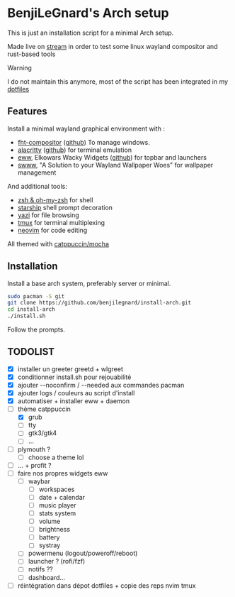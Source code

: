 # BenjiLeGnard's Arch setup

This is just an installation script for a minimal Arch setup.

Made live on [stream](https://twitch.tv/benjilegnard) in order to test some linux wayland compositor and rust-based tools

> [!WARNING]
> I do not maintain this anymore, most of the script has been integrated in my [dotfiles](https://github.com/benjilegnard/dotfiles/)

## Features

Install a minimal wayland graphical environment with :

- [fht-compositor](https://nferhat.github.io/fht-compositor/) ([github](https://github.com/nferhat/fht-compositor/)) To manage windows.
- [alacritty](https://alacritty.org/) ([github](https://github.com/alacritty/alacritty/)) for terminal emulation
- [eww](https://elkowar.github.io/eww/), Elkowars Wacky Widgets ([github](https://github.com/elkowar/eww/)) for topbar and launchers
- [swww](https://github.com/LGFae/swww/), "A Solution to your Wayland Wallpaper Woes" for wallpaper management

And additional tools:
- [zsh & oh-my-zsh](https://ohmyz.sh/) for shell
- [starship](https://starship.rs/) shell prompt decoration
- [yazi](https://yazi-rs.github.io/) for file browsing
- [tmux](https://github.com/tmux/tmux/wiki) for terminal multiplexing
- [neovim](https://neovim.io/) for code editing

All themed with [catppuccin/mocha](https://catppuccin.com/)

## Installation

Install a base arch system, preferably server or minimal.

```bash
sudo pacman -S git
git clone https://github.com/benjilegnard/install-arch.git
cd install-arch
./install.sh
```

Follow the prompts.

## TODOLIST

- [x] installer un greeter greetd + wlgreet
- [x] conditionner install.sh pour rejouabilité
- [x] ajouter --noconfirm / --needed aux commandes pacman
- [x] ajouter logs / couleurs au script d'install
- [x] automatiser + installer eww + daemon
- [ ] thème catppuccin 
  - [x] grub
  - [ ] tty
  - [ ] gtk3/gtk4
  - [ ] ...
- [ ] plymouth ?
  - [ ] choose a theme lol
- [ ] ... + profit ?
- [ ] faire nos propres widgets eww
  - [ ] waybar
    - [ ] workspaces
    - [ ] date + calendar
    - [ ] music player
    - [ ] stats system
    - [ ] volume
    - [ ] brightness
    - [ ] battery
    - [ ] systray
  - [ ] powermenu (logout/poweroff/reboot)
  - [ ] launcher ? (rofi/fzf)
  - [ ] notifs ??
  - [ ] dashboard...
- [ ] réintégration dans dépot dotfiles + copie des reps nvim tmux
